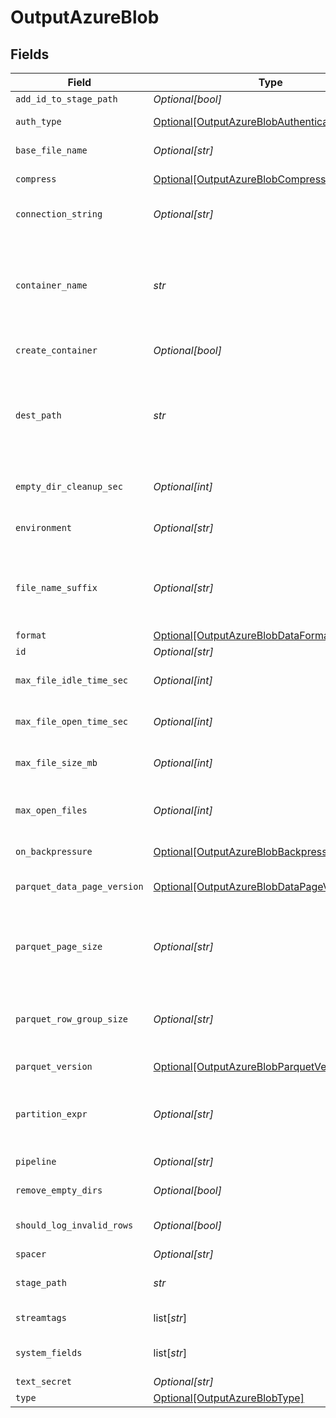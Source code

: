 # OutputAzureBlob


## Fields

| Field                                                                                                                                                                                                                                                                                                                                       | Type                                                                                                                                                                                                                                                                                                                                        | Required                                                                                                                                                                                                                                                                                                                                    | Description                                                                                                                                                                                                                                                                                                                                 |
| ------------------------------------------------------------------------------------------------------------------------------------------------------------------------------------------------------------------------------------------------------------------------------------------------------------------------------------------- | ------------------------------------------------------------------------------------------------------------------------------------------------------------------------------------------------------------------------------------------------------------------------------------------------------------------------------------------- | ------------------------------------------------------------------------------------------------------------------------------------------------------------------------------------------------------------------------------------------------------------------------------------------------------------------------------------------- | ------------------------------------------------------------------------------------------------------------------------------------------------------------------------------------------------------------------------------------------------------------------------------------------------------------------------------------------- |
| `add_id_to_stage_path`                                                                                                                                                                                                                                                                                                                      | *Optional[bool]*                                                                                                                                                                                                                                                                                                                            | :heavy_minus_sign:                                                                                                                                                                                                                                                                                                                          | Append output's ID to staging location.                                                                                                                                                                                                                                                                                                     |
| `auth_type`                                                                                                                                                                                                                                                                                                                                 | [Optional[OutputAzureBlobAuthenticationMethod]](../../models/shared/outputazureblobauthenticationmethod.md)                                                                                                                                                                                                                                 | :heavy_minus_sign:                                                                                                                                                                                                                                                                                                                          | Enter connection string directly, or select a stored secret                                                                                                                                                                                                                                                                                 |
| `base_file_name`                                                                                                                                                                                                                                                                                                                            | *Optional[str]*                                                                                                                                                                                                                                                                                                                             | :heavy_minus_sign:                                                                                                                                                                                                                                                                                                                          | JavaScript expression to define the output filename prefix (can be constant).                                                                                                                                                                                                                                                               |
| `compress`                                                                                                                                                                                                                                                                                                                                  | [Optional[OutputAzureBlobCompress]](../../models/shared/outputazureblobcompress.md)                                                                                                                                                                                                                                                         | :heavy_minus_sign:                                                                                                                                                                                                                                                                                                                          | Choose data compression format to apply before moving files to final destination.                                                                                                                                                                                                                                                           |
| `connection_string`                                                                                                                                                                                                                                                                                                                         | *Optional[str]*                                                                                                                                                                                                                                                                                                                             | :heavy_minus_sign:                                                                                                                                                                                                                                                                                                                          | Enter your Azure Storage account connection string. If left blank, Stream will fall back to env.AZURE_STORAGE_CONNECTION_STRING.                                                                                                                                                                                                            |
| `container_name`                                                                                                                                                                                                                                                                                                                            | *str*                                                                                                                                                                                                                                                                                                                                       | :heavy_check_mark:                                                                                                                                                                                                                                                                                                                          | A container organizes a set of blobs, similar to a directory in a file system. Value can be a JavaScript expression enclosed in quotes or backticks. @{product} evaluates the expression at init time. The expression can evaluate to a constant value, and can reference Global Variables, e.g., `myContainer-${C.env["CRIBL_WORKER_ID"]}` |
| `create_container`                                                                                                                                                                                                                                                                                                                          | *Optional[bool]*                                                                                                                                                                                                                                                                                                                            | :heavy_minus_sign:                                                                                                                                                                                                                                                                                                                          | Creates the configured container in Azure Blob Storage if it does not already exist.                                                                                                                                                                                                                                                        |
| `dest_path`                                                                                                                                                                                                                                                                                                                                 | *str*                                                                                                                                                                                                                                                                                                                                       | :heavy_check_mark:                                                                                                                                                                                                                                                                                                                          | Root directory prepended to path before uploading. Value can be a JavaScript expression enclosed in quotes or backticks. @{product} evaluates the expression at init time. The expression can evaluate to a constant value, and can reference Global Variables, e.g., `myBlobPrefix-${C.env["CRIBL_WORKER_ID"]}`                            |
| `empty_dir_cleanup_sec`                                                                                                                                                                                                                                                                                                                     | *Optional[int]*                                                                                                                                                                                                                                                                                                                             | :heavy_minus_sign:                                                                                                                                                                                                                                                                                                                          | How often (secs) to clean-up empty directories when 'Remove Staging Dirs' is enabled.                                                                                                                                                                                                                                                       |
| `environment`                                                                                                                                                                                                                                                                                                                               | *Optional[str]*                                                                                                                                                                                                                                                                                                                             | :heavy_minus_sign:                                                                                                                                                                                                                                                                                                                          | Optionally, enable this config only on a specified Git branch. If empty, will be enabled everywhere.                                                                                                                                                                                                                                        |
| `file_name_suffix`                                                                                                                                                                                                                                                                                                                          | *Optional[str]*                                                                                                                                                                                                                                                                                                                             | :heavy_minus_sign:                                                                                                                                                                                                                                                                                                                          | JavaScript expression to define the output filename suffix (can be constant).  The `__format` variable refers to the value of the `Data format` field (`json` or `raw`).  The `__compression` field refers to the kind of compression being used (`none` or `gzip`)                                                                         |
| `format`                                                                                                                                                                                                                                                                                                                                    | [Optional[OutputAzureBlobDataFormat]](../../models/shared/outputazureblobdataformat.md)                                                                                                                                                                                                                                                     | :heavy_minus_sign:                                                                                                                                                                                                                                                                                                                          | Format of the output data.                                                                                                                                                                                                                                                                                                                  |
| `id`                                                                                                                                                                                                                                                                                                                                        | *Optional[str]*                                                                                                                                                                                                                                                                                                                             | :heavy_minus_sign:                                                                                                                                                                                                                                                                                                                          | Unique ID for this output                                                                                                                                                                                                                                                                                                                   |
| `max_file_idle_time_sec`                                                                                                                                                                                                                                                                                                                    | *Optional[int]*                                                                                                                                                                                                                                                                                                                             | :heavy_minus_sign:                                                                                                                                                                                                                                                                                                                          | Maximum amount of time to keep inactive files open. Files open for longer than this will be closed and moved to final output location.                                                                                                                                                                                                      |
| `max_file_open_time_sec`                                                                                                                                                                                                                                                                                                                    | *Optional[int]*                                                                                                                                                                                                                                                                                                                             | :heavy_minus_sign:                                                                                                                                                                                                                                                                                                                          | Maximum amount of time to write to a file. Files open for longer than this will be closed and moved to final output location.                                                                                                                                                                                                               |
| `max_file_size_mb`                                                                                                                                                                                                                                                                                                                          | *Optional[int]*                                                                                                                                                                                                                                                                                                                             | :heavy_minus_sign:                                                                                                                                                                                                                                                                                                                          | Maximum uncompressed output file size. Files of this size will be closed and moved to final output location.                                                                                                                                                                                                                                |
| `max_open_files`                                                                                                                                                                                                                                                                                                                            | *Optional[int]*                                                                                                                                                                                                                                                                                                                             | :heavy_minus_sign:                                                                                                                                                                                                                                                                                                                          | Maximum number of files to keep open concurrently. When exceeded, @{product} will close the oldest open files and move them to the final output location.                                                                                                                                                                                   |
| `on_backpressure`                                                                                                                                                                                                                                                                                                                           | [Optional[OutputAzureBlobBackpressureBehavior]](../../models/shared/outputazureblobbackpressurebehavior.md)                                                                                                                                                                                                                                 | :heavy_minus_sign:                                                                                                                                                                                                                                                                                                                          | Whether to block or drop events when all receivers are exerting backpressure.                                                                                                                                                                                                                                                               |
| `parquet_data_page_version`                                                                                                                                                                                                                                                                                                                 | [Optional[OutputAzureBlobDataPageVersion]](../../models/shared/outputazureblobdatapageversion.md)                                                                                                                                                                                                                                           | :heavy_minus_sign:                                                                                                                                                                                                                                                                                                                          | Serialization format of data pages. Note that not all reader implentations support Data page V2.                                                                                                                                                                                                                                            |
| `parquet_page_size`                                                                                                                                                                                                                                                                                                                         | *Optional[str]*                                                                                                                                                                                                                                                                                                                             | :heavy_minus_sign:                                                                                                                                                                                                                                                                                                                          | Ideal memory size for page segments. E.g., 1MB or 128MB. Generally, lower values improve reading speed, while higher values improve compression. Imposes a target, not a strict limit; the final size of a row group may be larger or smaller.                                                                                              |
| `parquet_row_group_size`                                                                                                                                                                                                                                                                                                                    | *Optional[str]*                                                                                                                                                                                                                                                                                                                             | :heavy_minus_sign:                                                                                                                                                                                                                                                                                                                          | Ideal memory size for row group segments. E.g., 128MB or 1GB. Affects memory use when writing. Imposes a target, not a strict limit; the final size of a row group may be larger or smaller.                                                                                                                                                |
| `parquet_version`                                                                                                                                                                                                                                                                                                                           | [Optional[OutputAzureBlobParquetVersion]](../../models/shared/outputazureblobparquetversion.md)                                                                                                                                                                                                                                             | :heavy_minus_sign:                                                                                                                                                                                                                                                                                                                          | Determines which data types are supported and how they are represented.                                                                                                                                                                                                                                                                     |
| `partition_expr`                                                                                                                                                                                                                                                                                                                            | *Optional[str]*                                                                                                                                                                                                                                                                                                                             | :heavy_minus_sign:                                                                                                                                                                                                                                                                                                                          | JS expression defining how files are partitioned and organized. Default is date-based. If blank, Stream will fall back to the event's __partition field value – if present – otherwise to each location's root directory.                                                                                                                   |
| `pipeline`                                                                                                                                                                                                                                                                                                                                  | *Optional[str]*                                                                                                                                                                                                                                                                                                                             | :heavy_minus_sign:                                                                                                                                                                                                                                                                                                                          | Pipeline to process data before sending out to this output.                                                                                                                                                                                                                                                                                 |
| `remove_empty_dirs`                                                                                                                                                                                                                                                                                                                         | *Optional[bool]*                                                                                                                                                                                                                                                                                                                            | :heavy_minus_sign:                                                                                                                                                                                                                                                                                                                          | Remove empty staging directories after moving files.                                                                                                                                                                                                                                                                                        |
| `should_log_invalid_rows`                                                                                                                                                                                                                                                                                                                   | *Optional[bool]*                                                                                                                                                                                                                                                                                                                            | :heavy_minus_sign:                                                                                                                                                                                                                                                                                                                          | To log rows that @{product} skips due to data mismatch, first set logging to Debug, then toggle this on. Logs up to 20 unique rows.                                                                                                                                                                                                         |
| `spacer`                                                                                                                                                                                                                                                                                                                                    | *Optional[str]*                                                                                                                                                                                                                                                                                                                             | :heavy_minus_sign:                                                                                                                                                                                                                                                                                                                          | N/A                                                                                                                                                                                                                                                                                                                                         |
| `stage_path`                                                                                                                                                                                                                                                                                                                                | *str*                                                                                                                                                                                                                                                                                                                                       | :heavy_check_mark:                                                                                                                                                                                                                                                                                                                          | Filesystem location in which to buffer files, before compressing and moving to final destination. Use performant stable storage.                                                                                                                                                                                                            |
| `streamtags`                                                                                                                                                                                                                                                                                                                                | list[*str*]                                                                                                                                                                                                                                                                                                                                 | :heavy_minus_sign:                                                                                                                                                                                                                                                                                                                          | Add tags for filtering and grouping in @{product}.                                                                                                                                                                                                                                                                                          |
| `system_fields`                                                                                                                                                                                                                                                                                                                             | list[*str*]                                                                                                                                                                                                                                                                                                                                 | :heavy_minus_sign:                                                                                                                                                                                                                                                                                                                          | Set of fields to automatically add to events using this output. E.g.: cribl_pipe, c*. Wildcards supported.                                                                                                                                                                                                                                  |
| `text_secret`                                                                                                                                                                                                                                                                                                                               | *Optional[str]*                                                                                                                                                                                                                                                                                                                             | :heavy_minus_sign:                                                                                                                                                                                                                                                                                                                          | Select (or create) a stored text secret                                                                                                                                                                                                                                                                                                     |
| `type`                                                                                                                                                                                                                                                                                                                                      | [Optional[OutputAzureBlobType]](../../models/shared/outputazureblobtype.md)                                                                                                                                                                                                                                                                 | :heavy_minus_sign:                                                                                                                                                                                                                                                                                                                          | N/A                                                                                                                                                                                                                                                                                                                                         |